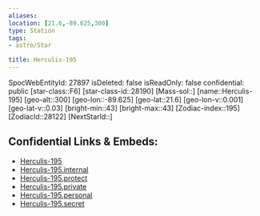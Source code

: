 ```yaml
---
aliases: 
location: [21.6,-89.625,300]
type: Station
tags:
- astro/Star

title: Herculis-195
---
```

SpocWebEntityId: 27897
isDeleted: false
isReadOnly: false
confidential: public
[star-class::F6]
[star-class-id::28190]
[Mass-sol::]
[name::Herculis-195]
[geo-alt::300]
[geo-lon::-89.625]
[geo-lat::21.6]
[geo-lon-v::0.001]
[geo-lat-v::0.03]
[bright-min::43]
[bright-max::43]
[Zodiac-index::195]
[ZodiacId::28122]
[NextStarId::]



## Confidential Links & Embeds: 
- [Herculis-195](../../../_public/astro/Star/Herculis-195.md) 
- [Herculis-195.internal](../../../_internal/astro/Star/Herculis-195.internal.md) 
- [Herculis-195.protect](../../../_protect/astro/Star/Herculis-195.protect.md) 
- [Herculis-195.private](../../../_private/astro/Star/Herculis-195.private.md) 
- [Herculis-195.personal](../../../_personal/astro/Star/Herculis-195.personal.md) 
- [Herculis-195.secret](../../../_secret/astro/Star/Herculis-195.secret.md)

